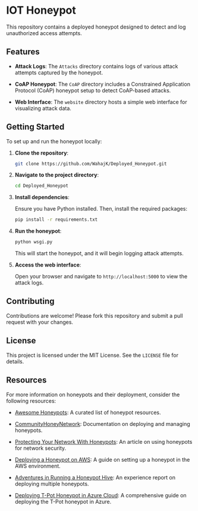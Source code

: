 # IOT Honeypot

This repository contains a deployed honeypot designed to detect and log unauthorized access attempts.

## Features

- **Attack Logs**: The `Attacks` directory contains logs of various attack attempts captured by the honeypot.

- **CoAP Honeypot**: The `CoAP` directory includes a Constrained Application Protocol (CoAP) honeypot setup to detect CoAP-based attacks.

- **Web Interface**: The `website` directory hosts a simple web interface for visualizing attack data.

## Getting Started

To set up and run the honeypot locally:

1. **Clone the repository**:

   ```bash
   git clone https://github.com/WahajK/Deployed_Honeypot.git
   ```

2. **Navigate to the project directory**:

   ```bash
   cd Deployed_Honeypot
   ```

3. **Install dependencies**:

   Ensure you have Python installed. Then, install the required packages:

   ```bash
   pip install -r requirements.txt
   ```

4. **Run the honeypot**:

   ```bash
   python wsgi.py
   ```

   This will start the honeypot, and it will begin logging attack attempts.

5. **Access the web interface**:

   Open your browser and navigate to `http://localhost:5000` to view the attack logs.

## Contributing

Contributions are welcome! Please fork this repository and submit a pull request with your changes.

## License

This project is licensed under the MIT License. See the `LICENSE` file for details.

## Resources

For more information on honeypots and their deployment, consider the following resources:

- [Awesome Honeypots](https://github.com/paralax/awesome-honeypots): A curated list of honeypot resources.

- [CommunityHoneyNetwork](https://communityhoneynetwork.readthedocs.io/): Documentation on deploying and managing honeypots.

- [Protecting Your Network With Honeypots](https://tcm-sec.com/protecting-your-network-with-honeypots/): An article on using honeypots for network security.

- [Deploying a Honeypot on AWS](https://medium.com/@sudojune/deploying-a-honeypot-on-aws-5bb414753f32): A guide on setting up a honeypot in the AWS environment.

- [Adventures in Running a Honeypot Hive](https://jonathancilley.hashnode.dev/adventures-in-running-a-honeypot-hive): An experience report on deploying multiple honeypots.

- [Deploying T-Pot Honeypot in Azure Cloud](https://medium.com/@weexplore2learn/deploying-t-pot-honeypot-in-azure-cloud-enhancing-cybersecurity-measures-f24b4a21493a): A comprehensive guide on deploying the T-Pot honeypot in Azure.
